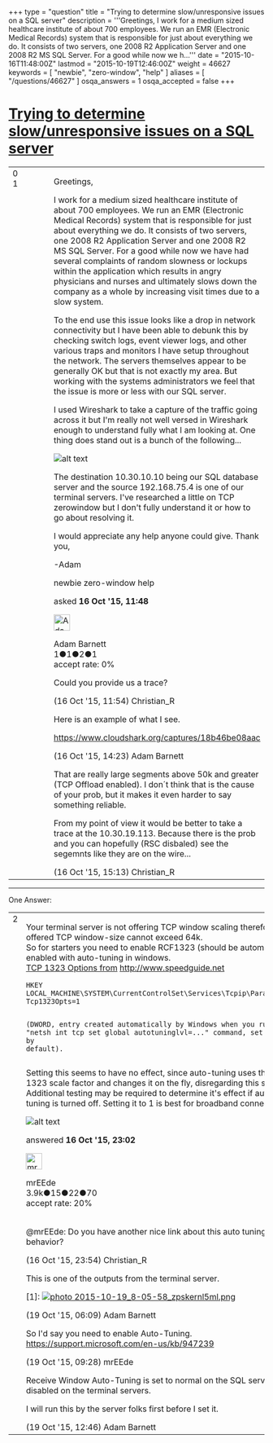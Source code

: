 +++
type = "question"
title = "Trying to determine slow/unresponsive issues on a SQL server"
description = '''Greetings, I work for a medium sized healthcare institute of about 700 employees. We run an EMR (Electronic Medical Records) system that is responsible for just about everything we do. It consists of two servers, one 2008 R2 Application Server and one 2008 R2 MS SQL Server. For a good while now we h...'''
date = "2015-10-16T11:48:00Z"
lastmod = "2015-10-19T12:46:00Z"
weight = 46627
keywords = [ "newbie", "zero-window", "help" ]
aliases = [ "/questions/46627" ]
osqa_answers = 1
osqa_accepted = false
+++

<div class="headNormal">

# [Trying to determine slow/unresponsive issues on a SQL server](/questions/46627/trying-to-determine-slowunresponsive-issues-on-a-sql-server)

</div>

<div id="main-body">

<div id="askform">

<table id="question-table" style="width:100%;"><colgroup><col style="width: 50%" /><col style="width: 50%" /></colgroup><tbody><tr class="odd"><td style="width: 30px; vertical-align: top"><div class="vote-buttons"><span id="post-46627-upvote" class="ajax-command post-vote up" rel="nofollow" title="I like this post (click again to cancel)"> </span><div id="post-46627-score" class="post-score" title="current number of votes">0</div><span id="post-46627-downvote" class="ajax-command post-vote down" rel="nofollow" title="I dont like this post (click again to cancel)"> </span> <span id="favorite-mark" class="ajax-command favorite-mark" rel="nofollow" title="mark/unmark this question as favorite (click again to cancel)"> </span><div id="favorite-count" class="favorite-count">1</div></div></td><td><div id="item-right"><div class="question-body"><p>Greetings,</p><p>I work for a medium sized healthcare institute of about 700 employees. We run an EMR (Electronic Medical Records) system that is responsible for just about everything we do. It consists of two servers, one 2008 R2 Application Server and one 2008 R2 MS SQL Server. For a good while now we have had several complaints of random slowness or lockups within the application which results in angry physicians and nurses and ultimately slows down the company as a whole by increasing visit times due to a slow system.</p><p>To the end use this issue looks like a drop in network connectivity but I have been able to debunk this by checking switch logs, event viewer logs, and other various traps and monitors I have setup throughout the network. The servers themselves appear to be generally OK but that is not exactly my area. But working with the systems administrators we feel that the issue is more or less with our SQL server.</p><p>I used Wireshark to take a capture of the traffic going across it but I'm really not well versed in Wireshark enough to understand fully what I am looking at. One thing does stand out is a bunch of the following...</p><p><img src="http://i21.photobucket.com/albums/b274/Zimeroski/errors_zps2warxn2h.png" alt="alt text" /></p><p>The destination 10.30.10.10 being our SQL database server and the source 192.168.75.4 is one of our terminal servers. I've researched a little on TCP zerowindow but I don't fully understand it or how to go about resolving it.</p><p>I would appreciate any help anyone could give. Thank you,</p><p>-Adam</p></div><div id="question-tags" class="tags-container tags"><span class="post-tag tag-link-newbie" rel="tag" title="see questions tagged &#39;newbie&#39;">newbie</span> <span class="post-tag tag-link-zero-window" rel="tag" title="see questions tagged &#39;zero-window&#39;">zero-window</span> <span class="post-tag tag-link-help" rel="tag" title="see questions tagged &#39;help&#39;">help</span></div><div id="question-controls" class="post-controls"></div><div class="post-update-info-container"><div class="post-update-info post-update-info-user"><p>asked <strong>16 Oct '15, 11:48</strong></p><img src="https://secure.gravatar.com/avatar/597ecb386aab75e701309843a09689d7?s=32&amp;d=identicon&amp;r=g" class="gravatar" width="32" height="32" alt="Adam%20Barnett&#39;s gravatar image" /><p><span>Adam Barnett</span><br />
<span class="score" title="1 reputation points">1</span><span title="1 badges"><span class="badge1">●</span><span class="badgecount">1</span></span><span title="2 badges"><span class="silver">●</span><span class="badgecount">2</span></span><span title="1 badges"><span class="bronze">●</span><span class="badgecount">1</span></span><br />
<span class="accept_rate" title="Rate of the user&#39;s accepted answers">accept rate:</span> <span title="Adam Barnett has no accepted answers">0%</span></p></img></div></div><div id="comments-container-46627" class="comments-container"><span id="46628"></span><div id="comment-46628" class="comment"><div id="post-46628-score" class="comment-score"></div><div class="comment-text"><p>Could you provide us a trace?</p></div><div id="comment-46628-info" class="comment-info"><span class="comment-age">(16 Oct '15, 11:54)</span> <span class="comment-user userinfo">Christian_R</span></div></div><span id="46636"></span><div id="comment-46636" class="comment"><div id="post-46636-score" class="comment-score"></div><div class="comment-text"><p>Here is an example of what I see.</p><p><a href="https://www.cloudshark.org/captures/18b46be08aac">https://www.cloudshark.org/captures/18b46be08aac</a></p></div><div id="comment-46636-info" class="comment-info"><span class="comment-age">(16 Oct '15, 14:23)</span> <span class="comment-user userinfo">Adam Barnett</span></div></div><span id="46637"></span><div id="comment-46637" class="comment"><div id="post-46637-score" class="comment-score"></div><div class="comment-text"><p>That are really large segments above 50k and greater (TCP Offload enabled). I don´t think that is the cause of your prob, but it makes it even harder to say something reliable.</p><p>From my point of view it would be better to take a trace at the 10.30.19.113. Because there is the prob and you can hopefully (RSC disbaled) see the segemnts like they are on the wire...</p></div><div id="comment-46637-info" class="comment-info"><span class="comment-age">(16 Oct '15, 15:13)</span> <span class="comment-user userinfo">Christian_R</span></div></div></div><div id="comment-tools-46627" class="comment-tools"></div><div class="clear"></div><div id="comment-46627-form-container" class="comment-form-container"></div><div class="clear"></div></div></td></tr></tbody></table>

------------------------------------------------------------------------

<div class="tabBar">

<span id="sort-top"></span>

<div class="headQuestions">

One Answer:

</div>

</div>

<span id="46638"></span>

<div id="answer-container-46638" class="answer">

<table style="width:100%;"><colgroup><col style="width: 50%" /><col style="width: 50%" /></colgroup><tbody><tr class="odd"><td style="width: 30px; vertical-align: top"><div class="vote-buttons"><span id="post-46638-upvote" class="ajax-command post-vote up" rel="nofollow" title="I like this post (click again to cancel)"> </span><div id="post-46638-score" class="post-score" title="current number of votes">2</div><span id="post-46638-downvote" class="ajax-command post-vote down" rel="nofollow" title="I dont like this post (click again to cancel)"> </span></div></td><td><div class="item-right"><div class="answer-body"><p>Your terminal server is not offering TCP window scaling therefore the offered TCP window-size cannot exceed 64k.<br />
So for starters you need to enable RCF1323 (should be automatically enabled with auto-tuning in windows.<br />
<a href="http://www.speedguide.net/articles/windows-7-vista-2008-tweaks-2574">TCP 1323 Options from</a> <a href="http://www.speedguide.net">http://www.speedguide.net</a></p><pre><code>HKEY LOCAL_MACHINE\SYSTEM\CurrentControlSet\Services\Tcpip\Parameters Tcp1323Opts=1

(DWORD, entry created automatically by Windows when you run the &quot;netsh int tcp set global autotuninglvl=...&quot; command, set to 0 by default).</code></pre><p>Setting this seems to have no effect, since auto-tuning uses the TCP 1323 scale factor and changes it on the fly, disregarding this setting. Additional testing may be required to determine it's effect if auto-tuning is turned off. Setting it to 1 is best for broadband connections.</p><p><img src="https://osqa-ask.wireshark.org/upfiles/Selection_014.png" alt="alt text" /></p></div><div class="answer-controls post-controls"></div><div class="post-update-info-container"><div class="post-update-info post-update-info-user"><p>answered <strong>16 Oct '15, 23:02</strong></p><img src="https://secure.gravatar.com/avatar/5500bd1decb766660522dfb347eedc49?s=32&amp;d=identicon&amp;r=g" class="gravatar" width="32" height="32" alt="mrEEde&#39;s gravatar image" /><p><span>mrEEde</span><br />
<span class="score" title="3892 reputation points"><span>3.9k</span></span><span title="15 badges"><span class="badge1">●</span><span class="badgecount">15</span></span><span title="22 badges"><span class="silver">●</span><span class="badgecount">22</span></span><span title="70 badges"><span class="bronze">●</span><span class="badgecount">70</span></span><br />
<span class="accept_rate" title="Rate of the user&#39;s accepted answers">accept rate:</span> <span title="mrEEde has 48 accepted answers">20%</span> </br></br></p></img></div></div><div id="comments-container-46638" class="comments-container"><span id="46639"></span><div id="comment-46639" class="comment"><div id="post-46639-score" class="comment-score"></div><div class="comment-text"><p><span></span><span>@mrEEde</span>: Do you have another nice link about this auto tuning behavior?</p></div><div id="comment-46639-info" class="comment-info"><span class="comment-age">(16 Oct '15, 23:54)</span> <span class="comment-user userinfo">Christian_R</span></div></div><span id="46692"></span><div id="comment-46692" class="comment"><div id="post-46692-score" class="comment-score"></div><div class="comment-text"><p>This is one of the outputs from the terminal server.</p><p>[1]: <a href="http://s21.photobucket.com/user/Zimeroski/media/2015-10-19_8-05-58_zpskernl5ml.png.html"><img src="http://i21.photobucket.com/albums/b274/Zimeroski/2015-10-19_8-05-58_zpskernl5ml.png" alt=" photo 2015-10-19_8-05-58_zpskernl5ml.png" /></a></p></div><div id="comment-46692-info" class="comment-info"><span class="comment-age">(19 Oct '15, 06:09)</span> <span class="comment-user userinfo">Adam Barnett</span></div></div><span id="46700"></span><div id="comment-46700" class="comment"><div id="post-46700-score" class="comment-score"></div><div class="comment-text"><p>So I'd say you need to enable Auto-Tuning. <a href="https://support.microsoft.com/en-us/kb/947239">https://support.microsoft.com/en-us/kb/947239</a></p></div><div id="comment-46700-info" class="comment-info"><span class="comment-age">(19 Oct '15, 09:28)</span> <span class="comment-user userinfo">mrEEde</span></div></div><span id="46708"></span><div id="comment-46708" class="comment"><div id="post-46708-score" class="comment-score"></div><div class="comment-text"><p>Receive Window Auto-Tuning is set to normal on the SQL server and disabled on the terminal servers.</p><p>I will run this by the server folks first before I set it.</p></div><div id="comment-46708-info" class="comment-info"><span class="comment-age">(19 Oct '15, 12:46)</span> <span class="comment-user userinfo">Adam Barnett</span></div></div></div><div id="comment-tools-46638" class="comment-tools"></div><div class="clear"></div><div id="comment-46638-form-container" class="comment-form-container"></div><div class="clear"></div></div></td></tr></tbody></table>

</div>

<div class="paginator-container-left">

</div>

</div>

</div>

